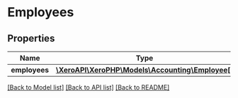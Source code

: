 # Employees

## Properties
Name | Type | Description | Notes
------------ | ------------- | ------------- | -------------
**employees** | [**\XeroAPI\XeroPHP\Models\Accounting\Employee[]**](Employee.md) |  | [optional] 

[[Back to Model list]](../README.md#documentation-for-models) [[Back to API list]](../README.md#documentation-for-api-endpoints) [[Back to README]](../README.md)


